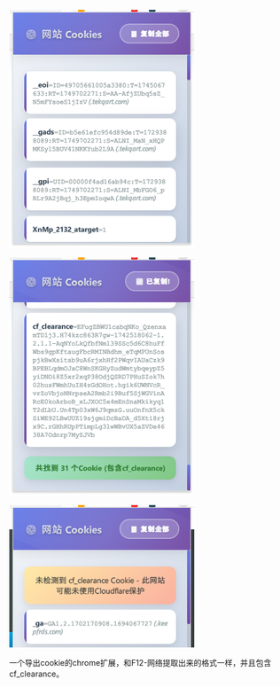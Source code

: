 ![image](https://github.com/NOwin111/cookie-now/blob/main/readme/00.png)

![image](https://github.com/NOwin111/cookie-now/blob/main/readme/01.png)

![image](https://github.com/NOwin111/cookie-now/blob/main/readme/02.png)

一个导出cookie的chrome扩展，和F12-网络提取出来的格式一样，并且包含cf_clearance。
